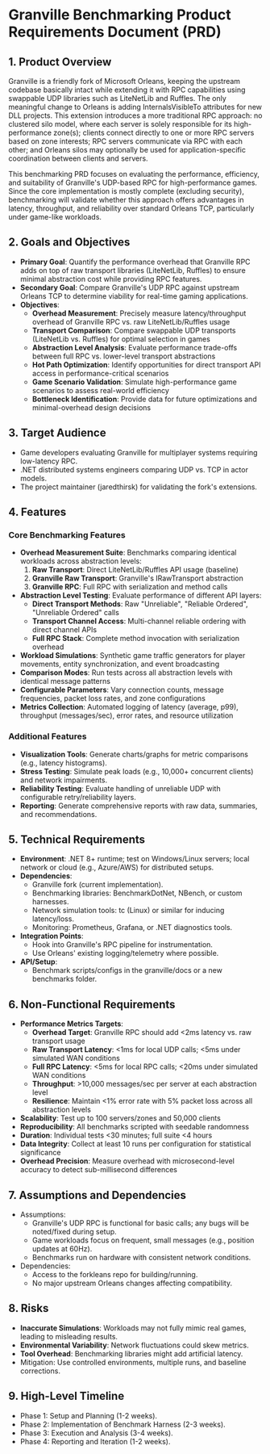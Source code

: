 # Granville Benchmarking Product Requirements Document (PRD)

## 1. Product Overview
Granville is a friendly fork of Microsoft Orleans, keeping the upstream codebase basically intact while extending it with RPC capabilities using swappable UDP libraries such as LiteNetLib and Ruffles. The only meaningful change to Orleans is adding InternalsVisibleTo attributes for new DLL projects. This extension introduces a more traditional RPC approach: no clustered silo model, where each server is solely responsible for its high-performance zone(s); clients connect directly to one or more RPC servers based on zone interests; RPC servers communicate via RPC with each other; and Orleans silos may optionally be used for application-specific coordination between clients and servers.

This benchmarking PRD focuses on evaluating the performance, efficiency, and suitability of Granville's UDP-based RPC for high-performance games. Since the core implementation is mostly complete (excluding security), benchmarking will validate whether this approach offers advantages in latency, throughput, and reliability over standard Orleans TCP, particularly under game-like workloads.

## 2. Goals and Objectives
- **Primary Goal**: Quantify the performance overhead that Granville RPC adds on top of raw transport libraries (LiteNetLib, Ruffles) to ensure minimal abstraction cost while providing RPC features.
- **Secondary Goal**: Compare Granville's UDP RPC against upstream Orleans TCP to determine viability for real-time gaming applications.
- **Objectives**:
  - **Overhead Measurement**: Precisely measure latency/throughput overhead of Granville RPC vs. raw LiteNetLib/Ruffles usage
  - **Transport Comparison**: Compare swappable UDP transports (LiteNetLib vs. Ruffles) for optimal selection in games
  - **Abstraction Level Analysis**: Evaluate performance trade-offs between full RPC vs. lower-level transport abstractions
  - **Hot Path Optimization**: Identify opportunities for direct transport API access in performance-critical scenarios
  - **Game Scenario Validation**: Simulate high-performance game scenarios to assess real-world efficiency
  - **Bottleneck Identification**: Provide data for future optimizations and minimal-overhead design decisions

## 3. Target Audience
- Game developers evaluating Granville for multiplayer systems requiring low-latency RPC.
- .NET distributed systems engineers comparing UDP vs. TCP in actor models.
- The project maintainer (jaredthirsk) for validating the fork's extensions.

## 4. Features
### Core Benchmarking Features
- **Overhead Measurement Suite**: Benchmarks comparing identical workloads across abstraction levels:
  1. **Raw Transport**: Direct LiteNetLib/Ruffles API usage (baseline)
  2. **Granville Raw Transport**: Granville's IRawTransport abstraction
  3. **Granville RPC**: Full RPC with serialization and method calls
- **Abstraction Level Testing**: Evaluate performance of different API layers:
  - **Direct Transport Methods**: Raw "Unreliable", "Reliable Ordered", "Unreliable Ordered" calls
  - **Transport Channel Access**: Multi-channel reliable ordering with direct channel APIs
  - **Full RPC Stack**: Complete method invocation with serialization overhead
- **Workload Simulations**: Synthetic game traffic generators for player movements, entity synchronization, and event broadcasting
- **Comparison Modes**: Run tests across all abstraction levels with identical message patterns
- **Configurable Parameters**: Vary connection counts, message frequencies, packet loss rates, and zone configurations
- **Metrics Collection**: Automated logging of latency (average, p99), throughput (messages/sec), error rates, and resource utilization

### Additional Features
- **Visualization Tools**: Generate charts/graphs for metric comparisons (e.g., latency histograms).
- **Stress Testing**: Simulate peak loads (e.g., 10,000+ concurrent clients) and network impairments.
- **Reliability Testing**: Evaluate handling of unreliable UDP with configurable retry/reliability layers.
- **Reporting**: Generate comprehensive reports with raw data, summaries, and recommendations.

## 5. Technical Requirements
- **Environment**: .NET 8+ runtime; test on Windows/Linux servers; local network or cloud (e.g., Azure/AWS) for distributed setups.
- **Dependencies**:
  - Granville fork (current implementation).
  - Benchmarking libraries: BenchmarkDotNet, NBench, or custom harnesses.
  - Network simulation tools: tc (Linux) or similar for inducing latency/loss.
  - Monitoring: Prometheus, Grafana, or .NET diagnostics tools.
- **Integration Points**:
  - Hook into Granville's RPC pipeline for instrumentation.
  - Use Orleans' existing logging/telemetry where possible.
- **API/Setup**:
  - Benchmark scripts/configs in the granville/docs or a new benchmarks folder.

## 6. Non-Functional Requirements
- **Performance Metrics Targets**:
  - **Overhead Target**: Granville RPC should add <2ms latency vs. raw transport usage
  - **Raw Transport Latency**: <1ms for local UDP calls; <5ms under simulated WAN conditions
  - **Full RPC Latency**: <5ms for local RPC calls; <20ms under simulated WAN conditions
  - **Throughput**: >10,000 messages/sec per server at each abstraction level
  - **Resilience**: Maintain <1% error rate with 5% packet loss across all abstraction levels
- **Scalability**: Test up to 100 servers/zones and 50,000 clients
- **Reproducibility**: All benchmarks scripted with seedable randomness
- **Duration**: Individual tests <30 minutes; full suite <4 hours
- **Data Integrity**: Collect at least 10 runs per configuration for statistical significance
- **Overhead Precision**: Measure overhead with microsecond-level accuracy to detect sub-millisecond differences

## 7. Assumptions and Dependencies
- Assumptions:
  - Granville's UDP RPC is functional for basic calls; any bugs will be noted/fixed during setup.
  - Game workloads focus on frequent, small messages (e.g., position updates at 60Hz).
  - Benchmarks run on hardware with consistent network conditions.
- Dependencies:
  - Access to the forkleans repo for building/running.
  - No major upstream Orleans changes affecting compatibility.

## 8. Risks
- **Inaccurate Simulations**: Workloads may not fully mimic real games, leading to misleading results.
- **Environmental Variability**: Network fluctuations could skew metrics.
- **Tool Overhead**: Benchmarking libraries might add artificial latency.
- Mitigation: Use controlled environments, multiple runs, and baseline corrections.

## 9. High-Level Timeline
- Phase 1: Setup and Planning (1-2 weeks).
- Phase 2: Implementation of Benchmark Harness (2-3 weeks).
- Phase 3: Execution and Analysis (3-4 weeks).
- Phase 4: Reporting and Iteration (1-2 weeks).
